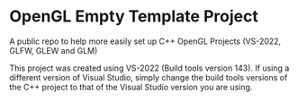 # OpenGL Empty Template Project
A public repo to help more easily set up C++ OpenGL Projects (VS-2022, GLFW, GLEW and GLM)

This project was created using VS-2022 (Build tools version 143). If using a different version of Visual Studio, simply change the build tools versions of the C++ project to that of the Visual Studio version you are using.
